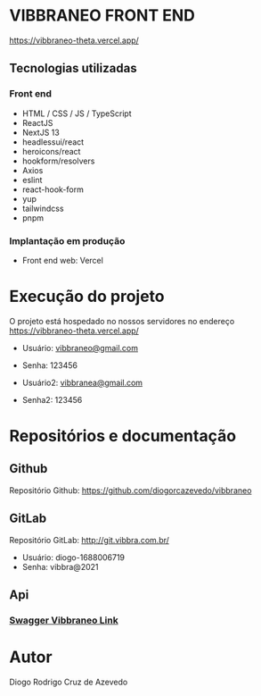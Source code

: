 # VIBBRANEO FRONT END
https://vibbraneo-theta.vercel.app/


## Tecnologias utilizadas

### Front end


- HTML / CSS / JS / TypeScript
- ReactJS
- NextJS 13
- headlessui/react
- heroicons/react
- hookform/resolvers
- Axios
- eslint
- react-hook-form
- yup
- tailwindcss
- pnpm


### Implantação em produção
- Front end web: Vercel

# Execução do projeto
O projeto está hospedado no nossos servidores no endereço https://vibbraneo-theta.vercel.app/
- Usuário: vibbraneo@gmail.com
- Senha: 123456

- Usuário2: vibbranea@gmail.com
- Senha2: 123456

# Repositórios e documentação
## Github
Repositório Github: https://github.com/diogorcazevedo/vibbraneo


## GitLab
Repositório GitLab: http://git.vibbra.com.br/
- Usuário: diogo-1688006719
- Senha: vibbra@2021


## Api
### [Swagger Vibbraneo Link](https://administracaodosistema.com.br/sv/api/documentation "Swagger")


# Autor
Diogo Rodrigo Cruz de Azevedo